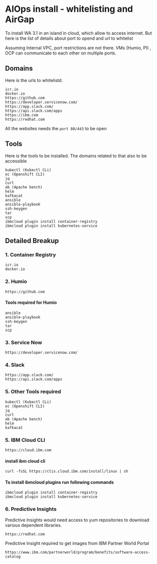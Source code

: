 # AIOps install - whitelisting and AirGap

To install WA 3.1 in an island in cloud, which allow to access internet. But here is the list of details about port to opend and url to whitelist

Assuming Internal VPC, port restrictions are not there. VMs (Humio, PI) , OCP can communicate to each other on multiple ports.

## Domains

Here is the urls to whitelistd.

```
icr.io
docker.io
https://github.com
https://developer.servicenow.com/
https://app.slack.com/
https://api.slack.com/apps
https://ibm.com
https://redhat.com
```

All the websites needs the `port 80/443` to be open


## Tools

Here is the tools to be installed. The domains related to that also to be accessible

```
kubectl (Kubectl CLi)
oc (Openshift CLI)
jq
curl
ab (Apache bench)
helm
kafkacat
ansible
ansible-playbook 
ssh-keygen
tar 
scp
ibmcloud plugin install container-registry
ibmcloud plugin install kubernetes-service
```

## Detailed Breakup


### 1. Container Registry

```
icr.io
docker.io
```

### 2. Humio 

```
https://github.com
```

#### Tools required for Humio
```
ansible
ansible-playbook 
ssh-keygen
tar 
scp
```

### 3. Service Now

```
https://developer.servicenow.com/
```


### 4. Slack

```
https://app.slack.com/
https://api.slack.com/apps
```


### 5. Other Tools required

```
kubectl (Kubectl CLi)
oc (Openshift CLI)
jq
curl
ab (Apache bench)
helm
kafkacat
```


### 5. IBM Cloud CLI
```
https://cloud.ibm.com
```

####  install ibm cloud cli

```
curl -fsSL https://clis.cloud.ibm.com/install/linux | sh

```

#### To install ibmcloud plugins run following commands

```
ibmcloud plugin install container-registry
ibmcloud plugin install kubernetes-service

```

### 6. Predictive Insights

Predictive Insights would need access to yum repositories to download various dependent libraries.
```
https://redhat.com
```

Predictive Insight required to get images from IBM Partner World Portal 
```
https://www.ibm.com/partnerworld/program/benefits/software-access-catalog
```



